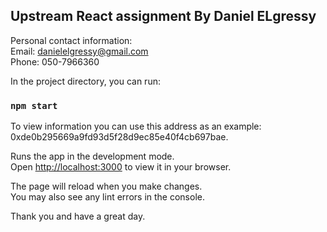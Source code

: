 


## Upstream React assignment By Daniel ELgressy 
Personal contact information:\
Email: danielelgressy@gmail.com\
Phone: 050-7966360

In the project directory, you can run:

### `npm start`

To view information you can use this address as an example: 0xde0b295669a9fd93d5f28d9ec85e40f4cb697bae.

Runs the app in the development mode.\
Open [http://localhost:3000](http://localhost:3000) to view it in your browser.

The page will reload when you make changes.\
You may also see any lint errors in the console.

Thank you and have a great day.

